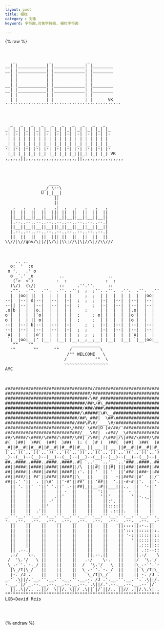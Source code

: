 ```yaml
---
layout: post
title: 栅栏
category : 对象
keyword: 字符画,对象字符画, 栅栏字符画

---
```

{% raw %}
<pre>


   _             _              _
__| |___________| |____________| |________
__| |___________| |____________| |________
  | |           | |            | |
  | |           | |            | |
__| |___________| |____________| |________
__| |___________| |____________| |________
  | |           | |            | |
  | |           | |            | |      VK
'''''''''''''''''''''''''''''''''''''''''''''



  _   _   _   _   _   _   _   _   _   _ 
_| |_| |_| |_| |_| |_| |_| |_| |_| |_| |_
-| |-| |-| |-| |-| |-| |-| |-| |-| |-| |-
 | | | | | | | | | | | | | | | | | | | |
_| |_| |_| |_| |_| |_| |_| |_| |_| |_| |_
-| |-| |-| |-| |-| |-| |-| |-| |-| |-| |-
 |_| |_| |_| |_| |_| |_| |_|||_| |_| |_| VK
,,,,,,||,,,,,,,,,,,,,,,,,,,,||,,,,,,,,,,,,,,,,




                 ____
              __/ \--\
              U |_|__|
                   ||
                   ||
   ,   ,   ,   ,   ,|  ,   ,   ,   ,   ,
  ||  ||  ||  ||  ||| ||  ||  ||  ||  ||
  ||__||__||__||__|||_||__||__||__||__||
  |.--..--..--..--..--..--..--..--..--.|
  ||__||__||__||__|||_||__||__||__||__||
  |.--..--..--..--..--..--..--..--..--.|
  ||  ||  ||  ||  ||| ||  ||  ||  ||  ||
\\//|\//gnv/\||/|\/\||\\|//\|\|//\|//\\///



    .. ..           
  o:  '  :o    
 o '.   .' o              
  o _`.' _o          ..                 .. 
   ('>  <`)         :  :               :  :
  (\/)  (\/)         ::     .''.''.     ::
  ."".  ."".  .''.  .''. .'';  ;  ;''. .''.  .''.  .''.  .''.
  |  |oo| ||  |  |  |  | |     ;  ;  | |  |  |  |  |  |oo|  |
--|  |--| d|--|  |--|  |-|  ;  ;  ;  |-|  |--|  |--|  |--|  |--
--|| |--|  |--|  |--|  |-|  ;     ;  |-|  |--|  |--|  |--|  |--
.o|b |  |  |o.|  |  |  | |     ;     | |  |  |  |.o|  |  |  |o.
o'|  |  |  |`o|  |  |  | |  ;     ; o| |  |  |  |o'|  |  |  |`o
o |  |  | || o|  |  |  | |  ;     ;  | |  |  |  |o |  |  |  | o
--|  |--| b|--|  |--|  |-|     ;  ;  |-|  |--|  |--|  |--|  |--
--|  |--|  |--|  |--|  |-|  ;  ;     |-|  |--|  |--|  |--|  |--
`o|  |  |  |o'|  |  |  | |  ;  ;  ;  | |  |  |  |`o|  |  |  |o'
 `|__|oo|__|' |__|  |__| |__;__;__;__| |__|  |__| `|__|oo|__|'
   ""    ""               ___________
  ""       ""      ""    /           \
                        /"" WELCOME   \ 
                       /           ""  \   
                       ~~~~~~~~~~~~~~~~~ 
AMC



##################################/#####################################
#################################/######################################
################################/\##_###################################
###############################/##\/#\_#################################
##############################/###/###\#################################
#############################/\#####|\#\__##############################
############################/##\_###|  \##\#############################
###########################/###\#\#/____\#/#############################
#########################\/###/ \###|O |#/##/'##########################
#############################/___\##|  :###/__\#########################
##/\####/\####/\####/\####/\##| /\##| /\###|/\|###/\####/\####/\####/\##
#(  )##(  )##(  )##(  )##(  ): (  )# (  )##(  )##(  )##(  )##(  )##(  )#
_#||#__#||#__#||#__#||#__#||#__ || __ || __ ||#__#||#__#||#__#||#__#||##
(`,,`)(`,,`)(`,,`)(`,,`)(`,,`)(`,,`)(`,,`)(`,,`)(`,,`)(`,,`)(`,,`)(`,,`)
_)--(__)--(__)--(__)--(__)--(__)--(__)--(__)--(__)--(__)--(__)--(__)--(_
##..####..####..####..####..#| `..'_ `..'_ `..'###..####..####..####..##
##||####||####||####||####||/\  |||#| |||#| |||###||####||####||####||##
##||####||:###||####||####||:'. || '  || '  ||'###||###-||####||####||##
##||###/|| ##'||####||####||\__ ||  __||   -||####||#'  ||/' \||####||##
##||.' '||  . ||\#' ||'-#'||##' || '##||  '.||-#-#||'.  ||'.-.||#/ '||##
  || '. ||'  '||' '.||' .-||##|_||__:#||___|||.,  ||  '-||'   ||  '-||'#
  ||    ||    ||    || -  ||    ||  ':||    ||  - ||    ||    ||    ||
  ||    ||    ||   .||'   ||    ||   '||'   ||   '||-.,_||    ||    ||
  ||    ||    || -' ||    ||    ||    ||:'. ||    ||    ||    ||    ||
  ||    ||    ||'   ||    ||    ||    ||::::||    ||    ||    ||    ||
  ||    ||  .'||    ||    ||    ||    || .::||.   ||    ||    ||    ||
_.''.__.''.__.''.__.''.__.''.__.''.__.''.__.''.__.''.__.''.__.''.__.''._
-.__.--.__.--.__.--.__.--.__.--.__.--.__.--.__.--.__.--.__.--.__.--.__.-
  ||    ||    ||    ||    ||    ||    ||   '||::::||:-..||    ||    ||
  ||    ||    ||    ||    ||    ||    ||    ||':::||::::||:.  ||    ||
  ||    ||    ||    ||    ||    ||    ||    || '-:||::::||::- ||    ||
  ||    ||    ||    ||    ||    ||    ||    ||   '||::::||::::||..  ||
  ||    ||    ||    ||    ||    ||    ||    ||    ||.:::||::::||:::.||
  || .--.|    ||    ||    ||    ||    ||    ||    || .::--::::||::::||
  .-/    \-.  ||    ||    ||    ||.--.||    ||    ||.-/    \-:||::::||
 /  '\.'/   \ ||    ||    ||   .-/    \-.   ||    |/  '\.'/   \|::::||
 \_.-`'.`-._/ ||    ||    ||  /  '\.'/   \  ||    |\_.-`'.`-._/|    ||
  |\_/T|\_/   ||    ||    ||  \_.-`'.`-._/  ||    || \_/T|\_/ ||    ||
  |-. /J .    ||    ||    ||    \_/T|\_/    ||    || -. /J .  ||.   ||
_.'`.\||/.'__.''.__.''.__.''.__.-. /J .'.__.''.__.''.`.\||/.'.''.__.''._
-.__.`|/`_.--.__.--.__.--.__.--.`.\||/.'.--.__.--.__.--`|/`  .__.--.__.-
  ||..\|/.. ..||/  \||/. \||/ .\||`|/`||/.. ||// .||/.\.\| ..\||// \||/..
"""""""""""""""""""""""""""""""""""""""""""""""""""""""""""""""""""""""""
LGB+David Reis


 </pre>
{% endraw %}
